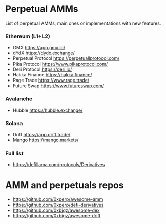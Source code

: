 # Perpetual AMMs

List of perpetual AMMs, main ones or implementations with new features.

### Ethereum (L1+L2)
- GMX https://app.gmx.io/
- dYdX https://dydx.exchange/
- Perpetual Protocol https://perpetuallprotocol.com/
- Pika Protocol https://www.pikaprotocol.com/
- Deri Protocol https://deri.io/
- Hakka Finance https://hakka.finance/
- Rage Trade https://www.rage.trade/
- Future Swap https://www.futureswap.com/

### Avalanche
- Hubble https://hubble.exchange/

### Solana
- Drift https://app.drift.trade/
- Mango https://mango.markets/

### Full list
- https://defillama.com/protocols/Derivatives

# AMM and perpetuals repos

- https://github.com/0xperp/awesome-amm
- https://github.com/0xperp/defi-derivatives
- https://github.com/0xbigz/awesome-dex
- https://github.com/0xbigz/awesome-drift
